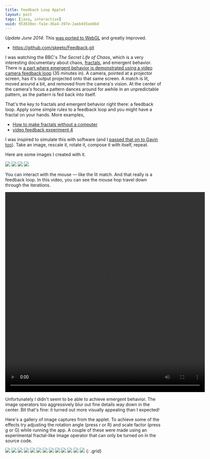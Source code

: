```yaml
---
title: Feedback Loop Applet
layout: post
tags: [java, interactive]
uuid: 953638ec-fa1e-36a4-397e-2aeb435aebbd
---
```


*Update June 2014*: This [was ported to WebGL][new] and greatly
improved.

* <https://github.com/skeeto/Feedback.git>

I was watching the BBC's *The Secret Life of Chaos*, which is a very
interesting documentary about chaos, [fractals][fractals], and emergent
behavior. There is [a part where emergent behavior is demonstrated using
a video camera feedback loop][magnet] (35 minutes in). A camera, pointed
at a projector screen, has it's output projected onto that same screen.
A match is lit, moved around a bit, and removed from the camera's
vision. At the center of the camera's focus a pattern dances around for
awhile in an unpredictable pattern, as the pattern is fed back into
itself.

That's the key to fractals and emergent behavior right there: a feedback
loop. Apply some simple rules to a feedback loop and you might have a
fractal on your hands. More examples,

* [How to make fractals without a computer][vid1]
* [video feedback experiment 4][vid2]

I was inspired to simulate this with software (and I [passed that on to
Gavin too][gavin]). Take an image, rescale it, rotate it, compose it
with itself, repeat.

Here are some images I created with it.

![](/img/feedback/dense-tunnel.png)
![](/img/feedback/single-spiral.png)
![](/img/feedback/sun2.png)
![](/img/feedback/jagged-spiral.png)

You can interact with the mouse — like the lit match. And that really is
a feedback loop. In this video, you can see the mouse hop travel down
through the iterations.

<video src="/vid/feedback/hop.ogv" controls="controls" width="640" height="640">
</video>

Unfortunately I didn't seem to be able to achieve emergent behavior. The
image operators too aggressively blur out fine details way down in the
center. Bit that's fine: it turned out more visually appealing than I
expected!

Here's a gallery of image captures from the applet. To achieve some of
the effects try adjusting the rotation angle (press r or R) and scale
factor (press g or G) while running the app. A couple of these were made
using an experimental fractal-like image operator that can only be
turned on in the source code.

[![](/img/feedback/fractal-thumb.png)](/img/feedback/fractal.png)
[![](/img/feedback/gimpy-thumb.png)](/img/feedback/gimpy.png)
[![](/img/feedback/green-spots-thumb.png)](/img/feedback/green-spots.png)
[![](/img/feedback/halo-thumb.png)](/img/feedback/halo.png)
[![](/img/feedback/orange-star-thumb.png)](/img/feedback/orange-star.png)
[![](/img/feedback/pink-spiral-thumb.png)](/img/feedback/pink-spiral.png)
[![](/img/feedback/spin-blur-thumb.png)](/img/feedback/spin-blur.png)
[![](/img/feedback/spin-spiral-thumb.png)](/img/feedback/spin-spiral.png)
[![](/img/feedback/spiral-thumb.png)](/img/feedback/spiral.png)
[![](/img/feedback/star-thumb.png)](/img/feedback/star.png)
[![](/img/feedback/sun-thumb.png)](/img/feedback/sun.png)
[![](/img/feedback/tunnel-thumb.png)](/img/feedback/tunnel.png)
[![](/img/feedback/gear-thumb.png)](/img/feedback/gear.png)
{: .grid}


[new]: /blog/2014/06/21/
[fractals]: /blog/2007/10/01/
[magnet]: magnet:?xt=urn:btih:80e59413ca2b46e74f4a7572366a4a7de9b3e096
[vid1]: http://www.youtube.com/watch?v=Jj9pbs-jjis
[vid2]: http://www.youtube.com/watch?v=xzJVbmqcj7k
[gavin]: http://devrand.org/view/emergentFeedback
